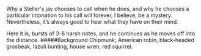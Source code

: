 Why a Steller's jay chooses to call when he does, and why he chooses a particular intonation to his call will forever, I believe, be a mystery. Nevertheless, it’s always good to hear what they have on their mind. 

Here it is, bursts of 3-8 harsh notes, and he continues as he moves off into the distance.
#####Background
Chipmunk; American robin, black-headed grosbeak, lazuli bunting, house wren, red squirrel.
